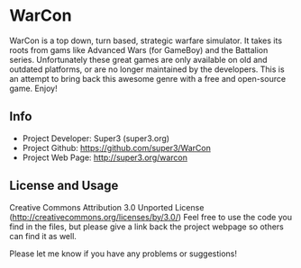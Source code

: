 WarCon
======

WarCon is a top down, turn based, strategic warfare simulator. It takes its 
roots from gams like Advanced Wars (for GameBoy) and the Battalion series. 
Unfortunately these great games are only available on old and outdated 
platforms, or are no longer maintained by the developers. This is an attempt
to bring back this awesome genre with a free and open-source game. Enjoy!

Info
-------
* Project Developer: Super3 (super3.org)
* Project Github: https://github.com/super3/WarCon
* Project Web Page: http://super3.org/warcon

License and Usage
-------
Creative Commons Attribution 3.0 Unported License (http://creativecommons.org/licenses/by/3.0/)
Feel free to use the code you find in the files, but please give a link back the project webpage
so others can find it as well.

Please let me know if you have any problems or suggestions!